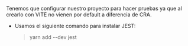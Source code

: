  Tenemos que configurar nuestro proyecto para hacer pruebas ya que al crearlo con VITE no vienen por default a diferencia de CRA.

- Usamos el siguiente comando para instalar JEST:
    > yarn add --dev jest
